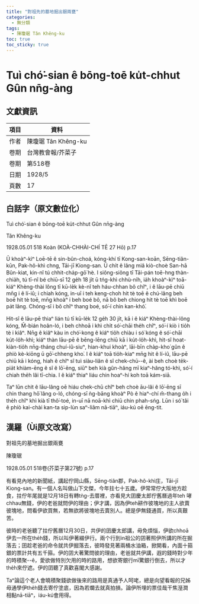 ```yaml
---
title: "對祖先的墓地掘出銀兩甕"
categories:
  - 無分類
tags:
  - 陳瓊琚 Tân Khêng-ku
toc: true
toc_sticky: true
---
```


# Tuì chó͘-sian ê bōng-toē ku̍t-chhut Gûn nn̄g-àng

## 文獻資訊

| 項目 | 資料 |
|---|---|
| 作者 | 陳瓊琚 Tân Khêng-ku |
| 卷期 | 台灣教會報/芥菜子 |
| 卷期 | 第518卷 |
| 日期 | 1928/5 |
| 頁數 | 17 |

## 白話字（原文數位化）

Tuì chó͘-sian ê bōng-toē ku̍t-chhut Gûn nn̄g-àng

Tân Khêng-ku

1928.05.01 518 Koàn (KOÀ-CHHÀI-CHÍ TĒ 27 Hō) p.17

Ū khoàⁿ-kìⁿ Loē-tē ê sin-bûn-choá, kóng-khí tī Kong-san-koān, Sēng-tiân-kūn, Pak-hô-khì chng, Tāi-jī Kiong-san. Ū chi̍t ê lâng miâ kiò-choè San-hā Bûn-kiat, kin-nî tú chhit-cha̍p-gō͘ hè. I siông-siông tī Tāi-pán toē-hng thàn-chia̍h, tú tī-nî bé chiū-sī 12 ge̍h 18 ji̍t ū tńg-khì chhù-ni̍h, ia̍h khoàⁿ-kìⁿ toā-kiáⁿ Khèng-thài lông tī kū-le̍k kè-nî teh háu-chhan bô chîⁿ, i ê lāu-pē chiū mn̄g i ê lí-iû; i chiah kóng, in-uī i teh keng-choh hit tè toē ê chú-lâng beh boē hit tè toē, mn̄g khoàⁿ i beh boé bô, nā bô beh chiong hit tè toē khì boē pa̍t lâng. Chóng-sī i bô chîⁿ thang boé, só͘-í chin kan-khó͘.

Hit-sî ê lāu-pē thiaⁿ lián tú tī kū-le̍k 12 ge̍h 30 ji̍t, kā i ê kiáⁿ Khèng-thài-lông kóng, M̄-bián hoân-ló, i beh chhoā i khì chi̍t só͘-chāi the̍h chîⁿ, só͘-í kiò i tio̍h tè i kiâⁿ. Nn̄g ê kiâⁿ kàu in chó͘-kong ê kiáⁿ tio̍h chiàu i só͘ kóng ê só͘-chāi ku̍t-lo̍h-khì; kiáⁿ thàn lāu-pē ê bēng-lēng chiū kā i ku̍t-lo̍h-khì, hit-sî hoat-kiàn-tio̍h nn̄g-tháng chuí-iû-siuⁿ, hian-khui khoàⁿ, lāi-bīn cha̍p-kho͘ gûn ê phiò kè-kiōng ū gō͘-chheng kho͘. I ê kiáⁿ toā tio̍h-kiaⁿ mn̄g hit ê lí-iû, lāu-pē chiū kā i kóng, hiah ê chîⁿ sî tuì siàu-liân ê sî chek-chū--ê, ài beh choè te̍k-pia̍t khiàm-ēng ê sî ê lō͘-ēng, siūⁿ beh kià gûn-hâng mī kiaⁿ-hâng tó-khì, só͘-í chiah the̍h lâi tī-chia. I ê kiáⁿ thiaⁿ liáu chin hoaⁿ-hí koh toā kám-siā.

Taⁿ lūn chit ê lāu-lâng oē hiáu chek-chū chîⁿ beh choè āu-lâi ê lō͘-ēng sī chin thang hō͘ lâng o-ló, chóng-sī ǹg-bāng khoàⁿ Pò ê hiaⁿ-chí m̄-thang o̍h i the̍h chîⁿ khì kià tī thô͘-toé, in-uī nā noā-khì chiū chin phah-sńg. Lūn i só͘ tâi ê phiò kai-chài kan-ta sip-lùn saⁿ-liâm nā-tiāⁿ, iáu-kú oē ēng-tit.

## 漢羅（Ùi原文改寫）

對祖先的墓地掘出銀兩甕

陳瓊琚

1928.05.01 518卷(芥菜子第27號) p.17

有看見內地的新聞紙，講起佇岡山縣，Sēng-tiân郡，Pak-hô-khì庄，Tāi-jī Kiong-san。有一個人名叫做山下文傑，今年拄七十五歲。伊常常佇大阪地方趁食，拄佇年尾就是12月18日有轉tǹg-去厝裡，亦看見大囝慶太郎佇舊曆過年teh 哮chhau無錢，伊的老爸就問伊的理由；伊才講，因為伊teh耕作彼塊地的主人欲賣彼塊地，問看伊欲買無，若無欲將彼塊地去賣別人。總是伊無錢通買，所以真艱苦。

彼時的老爸聽了拄佇舊曆12月30日，共伊的囝慶太郎講，毋免煩惱，伊欲chhoā伊去一所在the̍h錢，所以叫伊著綴伊行。兩个行到in祖公的囝著照伊所講的所在掘落去；囝趁老爸的命令就共伊掘落去，彼時發見著兩桶水油箱，掀開看，內面十箍銀的票計共有五千箍。伊的囝大著驚問彼的理由，老爸就共伊講，遐的錢時對少年的時積聚--ê，愛欲做特別欠用的時的路用，想欲寄銀行mī驚銀行倒去，所以才the̍h來佇遮。伊的囝聽了真歡喜閣大感謝。

Taⁿ論這个老人會曉積聚錢欲做後來的路用是真通予人呵咾，總是向望看報的兄姊毋通學伊the̍h錢去寄佇塗底，因為若爛去就真拍損。論伊所埋的票佳哉干焦溼潤相黏nā-tiāⁿ，iáu-kú會用得。
